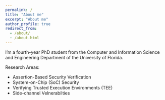 ```yaml
---
permalink: /
title: "About me"
excerpt: "About me"
author_profile: true
redirect_from: 
  - /about/
  - /about.html
---
```


I’m a fourth-year PhD student from the Computer and Information Science and Engineering Department of the University of Florida. 

Research Areas: 
- Assertion-Based Security Verification
- System-on-Chip (SoC) Security 
- Verifying Trusted Execution Environments (TEE)
- Side-channel Velnerabilties


